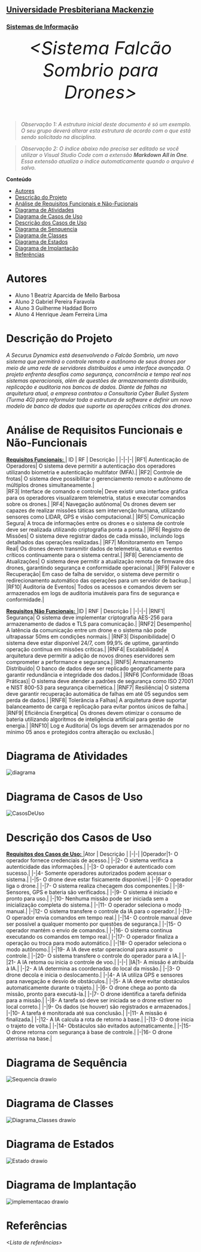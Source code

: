 <h2><a href= "https://www.mackenzie.br">Universidade Presbiteriana Mackenzie</a></h2>
<h3><a href= "https://www.mackenzie.br/graduacao/sao-paulo-higienopolis/sistemas-de-informacao">Sistemas de Informação</a></h3>


<font size="+12"><center>
*&lt;Sistema Falcão Sombrio para Drones&gt;*
</center></font>

>*Observação 1: A estrutura inicial deste documento é só um exemplo. O seu grupo deverá alterar esta estrutura de acordo com o que está sendo solicitado na disciplina.*

>*Observação 2: O índice abaixo não precisa ser editado se você utilizar o Visual Studio Code com a extensão **Markdown All in One**. Essa extensão atualiza o índice automaticamente quando o arquivo é salvo.*

**Conteúdo**

- [Autores](#nome-alunos)
- [Descrição do Projeto](#introdução-do-projeto)
- [Análise de Requisitos Funcionais e Não-Fucionais](#descrição-dos-requisitos)
- [Diagrama de Atividades](#diagrama-de-atividades) 
- [Diagrama de Casos de Uso](#diagrama-de-comportamento-atores)
- [Descrição dos Casos de Uso](#descrição-das-funcões)
- [Diagrama de Senquencia](#diagrama-de-ordem-interações)
- [Diagrama de Classes](#diagrama-orientado-objetos)
- [Diagrama de Estados](#diagrama-estrutura-componente)
- [Diagrama de Implantação](#diagrama-de-hardware-software)
- [Referências](#referências)


# Autores

* Aluno 1 Beatriz Aparcida de Mello Barbosa
* Aluno 2 Gabriel Pereira Faravola
* Aluno 3 Guilherme Haddad Borro
* Aluno 4 Henrique Jeam Ferreira Lima

# Descrição do Projeto

*A Securus Dynamics está desenvolvendo o Falcão Sombrio, um novo sistema que permitirá o controle remoto e autônomo de seus drones por meio de uma rede de servidores distribuídos e uma interface avançada. O projeto enfrenta desafios como segurança, concorrência e tempo real nos sistemas operacionais, além de questões de armazenamento distribuído, replicação e auditoria nos bancos de dados. Diante de falhas na arquitetura atual, a empresa contratou a Consultoria Cyber Bullet System (Turma 4G) para reformular toda a estrutura de software e definir um novo modelo de banco de dados que suporte as operações críticas dos drones.*

# Análise de Requisitos Funcionais e Não-Funcionais

 <ins> **Requisitos Funcionais:** </ins>
| ID | RF | Descrição |
|-|-|-|
|RF1| Autenticação de Operadores| O sistema deve permitir a autenticação dos operadores utilizando biometria e autenticação multifator (MFA).|
|RF2| Controle de frotas| O sistema deve possibilitar o gerenciamento remoto e autônomo de múltiplos drones simultaneamente.|  
|RF3| Interface de comando e controle| Deve existir uma interface gráfica para os operadores visualizarem telemetria, status e executar comandos sobre os drones.|
|RF4| Navegação autônoma| Os drones devem ser capazes de realizar missões táticas sem intervenção humana, utilizando sensores como LIDAR, GPS e visão computacional.|
|RF5| Comunicação Segura| A troca de informações entre os drones e o sistema de controle deve ser realizada utilizando criptografia ponta a ponta.|
|RF6| Registro de Missões| O sistema deve registrar dados de cada missão, incluindo logs detalhados das operações realizadas.|
|RF7| Monitoramento em Tempo Real| Os drones devem transmitir dados de telemetria, status e eventos críticos continuamente para o sistema central.|
|RF8| Gerenciamento de Atualizações| O sistema deve permitir a atualização remota de firmware dos drones, garantindo segurança e conformidade operacional.|
|RF9| Failover e Recuperação| Em caso de falha de servidor, o sistema deve permitir o redirecionamento automático das operações para um servidor de backup.|
|RF10| Auditoria de Eventos| Todos os acessos e comandos devem ser armazenados em logs de auditoria imutáveis para fins de segurança e conformidade.|


 <ins> **Requisitos Não Funcionais:** </ins>
|ID | RNF | Descrição |
|-|-|-|
|RNF1| Segurança| O sistema deve implementar criptografia AES-256 para armazenamento de dados e TLS para comunicação.|
|RNF2| Desempenho| A latência da comunicação entre um drone e o sistema não pode ultrapassar 50ms em condições normais.|
|RNF3| Disponibilidade| O sistema deve estar disponível 24/7, com 99,9% de uptime, garantindo operação contínua em missões críticas.|
|RNF4| Escalabilidade| A arquitetura deve permitir a adição de novos drones eservidores sem comprometer a performance e segurança.|
|RNF5| Armazenamento Distribuído| O banco de dados deve ser replicado geograficamente para garantir redundância e integridade dos dados.|
|RNF6 |Conformidade (Boas Práticas)| O sistema deve atender a padrões de segurança como ISO 27001 e NIST 800-53 para segurança cibernética.|
|RNF7| Resiliência| O sistema deve garantir recuperação automática de falhas em até 05 segundos sem perda de dados.|
|RNF8| Tolerância a Falhas| A arquitetura deve suportar balanceamento de carga e replicação para evitar pontos únicos de falha.|
|RNF9| Eficiência Energética| Os drones devem otimizar o consumo de bateria utilizando algoritmos de inteligência artificial para gestão de energia.|
|RNF10| Log e Auditoria| Os logs devem ser armazenados por no mínimo 05 anos e protegidos contra alteração ou exclusão.|

# Diagrama de Atividades

![diagrama](https://github.com/user-attachments/assets/3441ac48-9478-4d90-aee6-326a47ad287d)

# Diagrama de Casos de Uso

![CasosDeUso](https://github.com/user-attachments/assets/6f8e62ce-7976-4843-aa66-bbe842688690)


# Descrição dos Casos de Uso

 <ins> **Requisitos dos Casos de Uso:** </ins>
|Ator | Descrição |
|-|-|
|Operador|1- O operador fornece credenciais de acesso.|
|-|2- O sistema verifica a autenticidade das informações.|
|-|3- O operador é autenticado com sucesso.|
|-|4- Somente operadores autorizados podem acessar o sistema.|
|-|5- O drone deve estar fisicamente disponível.|
|-|6- O operador liga o drone.|
|-|7- O sistema realiza checagem dos componentes.|
|-|8- Sensores, GPS e bateria são verificados.|
|-|9- O sistema é iniciado e pronto para uso.|
|-|10- Nenhuma missão pode ser iniciada sem a inicialização completa do sistema.|
|-|11- O operador seleciona o modo manual.|
|-|12- O sistema transfere o controle da IA para o operador.|
|-|13- O operador envia comandos em tempo real.|
|-|14- O controle manual deve ser possível a qualquer momento por questões de segurança.|
|-|15- O operador mantém o envio de comandos.|
|-|16- O sistema continua executando os comandos em tempo real.|
|-|17- O operador finaliza a operação ou troca para modo automático.|
|-|18- O operador seleciona o modo autônomo.|
|-|19- A IA deve estar operacional para assumir o controle.|
|-|20- O sistema transfere o controle do operador para a IA.|
|-|21- A IA retoma ou inicia o controle de voo.|
|-|-|
|IA|1- A missão é atribuída à IA.|
|-|2- A IA determina as coordenadas do local da missão.|
|-|3- O drone decola e inicia o deslocamento.|
|-|4- A IA utiliza GPS e sensores para navegação e desvio de obstáculos.|
|-|5- A IA deve evitar obstáculos automaticamente durante o trajeto.|
|-|6- O drone chega ao ponto da missão, pronto para executá-la.|
|-|7- O drone identifica a tarefa definida para a missão.|
|-|8- A tarefa só deve ser iniciada se o drone estiver no local correto.|
|-|9- Os dados (se houver) são registrados e armazenados.|
|-|10- A tarefa é monitorada até sua conclusão.|
|-|11- A missão é finalizada.|
|-|12- A IA calcula a rota de retorno à base.|
|-|13- O drone inicia o trajeto de volta.|
|-|14- Obstáculos são evitados automaticamente.|
|-|15- O drone retorna com segurança à base de controle.|
|-|16- O drone aterrissa na base.|

# Diagrama de Sequência

![Sequencia drawio](https://github.com/user-attachments/assets/3adc7714-477e-44e8-843a-b874f2962232)

# Diagrama de Classes

![Diagrama_Classes drawio](https://github.com/user-attachments/assets/b159765c-18b8-4a23-8712-d9dc8b5b881f)


# Diagrama de Estados

![Estado drawio](https://github.com/user-attachments/assets/57662c94-c37a-4df5-9f9c-a7291dc8b8ff)

# Diagrama de Implantação

![implementacao drawio](https://github.com/user-attachments/assets/add6da70-d4f1-49d8-9867-b06c645810fa)

# Referências

*&lt;Lista de referências&gt;*

